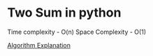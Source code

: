 # Two Sum in python

Time complexity - O(n) 
Space Complexity - O(1)


[Algorithm Explanation](https://www.geeksforgeeks.org/container-with-most-water/)